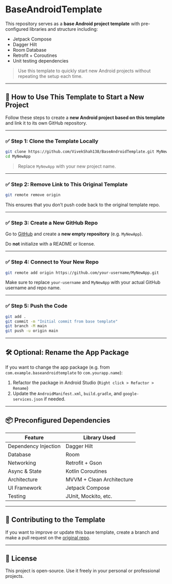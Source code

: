 
# BaseAndroidTemplate

This repository serves as a **base Android project template** with pre-configured libraries and structure including:

- Jetpack Compose
- Dagger Hilt
- Room Database
- Retrofit + Coroutines
- Unit testing dependencies

> Use this template to quickly start new Android projects without repeating the setup each time.

---

## 🚀 How to Use This Template to Start a New Project

Follow these steps to create a **new Android project based on this template** and link it to its own GitHub repository.

---

### ✅ Step 1: Clone the Template Locally

```bash
git clone https://github.com/VivekShah138/BaseAndroidTemplate.git MyNewApp
cd MyNewApp
```

> Replace `MyNewApp` with your new project name.

---

### ✅ Step 2: Remove Link to This Original Template

```bash
git remote remove origin
```

This ensures that you don’t push code back to the original template repo.

---

### ✅ Step 3: Create a New GitHub Repo

Go to [GitHub](https://github.com/new) and create a **new empty repository** (e.g. `MyNewApp`).

Do **not** initialize with a README or license.

---

### ✅ Step 4: Connect to Your New Repo

```bash
git remote add origin https://github.com/your-username/MyNewApp.git
```

Make sure to replace `your-username` and `MyNewApp` with your actual GitHub username and repo name.

---

### ✅ Step 5: Push the Code

```bash
git add .
git commit -m "Initial commit from base template"
git branch -M main
git push -u origin main
```

---

## 🛠️ Optional: Rename the App Package

If you want to change the app package (e.g. from `com.example.baseandroidtemplate` to `com.yourapp.name`):

1. Refactor the package in Android Studio (`Right click > Refactor > Rename`)
2. Update the `AndroidManifest.xml`, `build.gradle`, and `google-services.json` if needed.

---

## 📦 Preconfigured Dependencies

| Feature           | Library Used         |
|------------------|----------------------|
| Dependency Injection | Dagger Hilt       |
| Database         | Room                 |
| Networking       | Retrofit + Gson      |
| Async & State    | Kotlin Coroutines    |
| Architecture     | MVVM + Clean Architecture |
| UI Framework     | Jetpack Compose      |
| Testing          | JUnit, Mockito, etc. |

---

## 🤝 Contributing to the Template

If you want to improve or update this base template, create a branch and make a pull request on the [original repo](https://github.com/VivekShah138/BaseAndroidTemplate).

---

## 📄 License

This project is open-source. Use it freely in your personal or professional projects.
